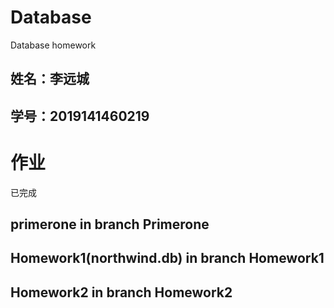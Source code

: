 # Database
Database homework
## 姓名：李远城
## 学号：2019141460219

# 作业
已完成
## primerone in branch Primerone
## Homework1(northwind.db) in branch Homework1
## Homework2  in branch Homework2
